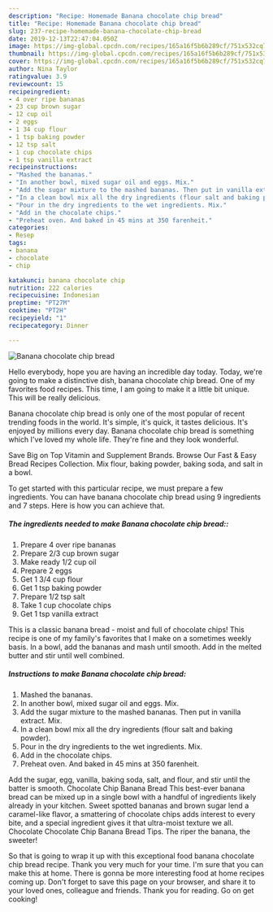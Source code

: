 ```yaml
---
description: "Recipe: Homemade Banana chocolate chip bread"
title: "Recipe: Homemade Banana chocolate chip bread"
slug: 237-recipe-homemade-banana-chocolate-chip-bread
date: 2019-12-13T22:47:04.050Z
image: https://img-global.cpcdn.com/recipes/165a16f5b6b289cf/751x532cq70/banana-chocolate-chip-bread-recipe-main-photo.jpg
thumbnail: https://img-global.cpcdn.com/recipes/165a16f5b6b289cf/751x532cq70/banana-chocolate-chip-bread-recipe-main-photo.jpg
cover: https://img-global.cpcdn.com/recipes/165a16f5b6b289cf/751x532cq70/banana-chocolate-chip-bread-recipe-main-photo.jpg
author: Nina Taylor
ratingvalue: 3.9
reviewcount: 15
recipeingredient:
- 4 over ripe bananas
- 23 cup brown sugar
- 12 cup oil
- 2 eggs
- 1 34 cup flour
- 1 tsp baking powder
- 12 tsp salt
- 1 cup chocolate chips
- 1 tsp vanilla extract
recipeinstructions:
- "Mashed the bananas."
- "In another bowl, mixed sugar oil and eggs. Mix."
- "Add the sugar mixture to the mashed bananas. Then put in vanilla extract. Mix."
- "In a clean bowl mix all the dry ingredients (flour salt and baking powder)."
- "Pour in the dry ingredients to the wet ingredients. Mix."
- "Add in the chocolate chips."
- "Preheat oven. And baked in 45 mins at 350 farenheit."
categories:
- Resep
tags:
- banana
- chocolate
- chip

katakunci: banana chocolate chip
nutrition: 222 calories
recipecuisine: Indonesian
preptime: "PT27M"
cooktime: "PT2H"
recipeyield: "1"
recipecategory: Dinner

---
```



![Banana chocolate chip bread](https://img-global.cpcdn.com/recipes/165a16f5b6b289cf/751x532cq70/banana-chocolate-chip-bread-recipe-main-photo.jpg)

Hello everybody, hope you are having an incredible day today. Today, we're going to make a distinctive dish, banana chocolate chip bread. One of my favorites food recipes. This time, I am going to make it a little bit unique. This will be really delicious.

Banana chocolate chip bread is only one of the most popular of recent trending foods in the world. It's simple, it's quick, it tastes delicious. It's enjoyed by millions every day. Banana chocolate chip bread is something which I've loved my whole life. They're fine and they look wonderful.

Save Big on Top Vitamin and Supplement Brands. Browse Our Fast &amp; Easy Bread Recipes Collection. Mix flour, baking powder, baking soda, and salt in a bowl.


To get started with this particular recipe, we must prepare a few ingredients. You can have banana chocolate chip bread using 9 ingredients and 7 steps. Here is how you can achieve that.

##### The ingredients needed to make Banana chocolate chip bread::

1. Prepare 4 over ripe bananas
1. Prepare 2/3 cup brown sugar
1. Make ready 1/2 cup oil
1. Prepare 2 eggs
1. Get 1 3/4 cup flour
1. Get 1 tsp baking powder
1. Prepare 1/2 tsp salt
1. Take 1 cup chocolate chips
1. Get 1 tsp vanilla extract


This is a classic banana bread - moist and full of chocolate chips! This recipe is one of my family&#39;s favorites that I make on a sometimes weekly basis. In a bowl, add the bananas and mash until smooth. Add in the melted butter and stir until well combined. 

##### Instructions to make Banana chocolate chip bread:

1. Mashed the bananas.
1. In another bowl, mixed sugar oil and eggs. Mix.
1. Add the sugar mixture to the mashed bananas. Then put in vanilla extract. Mix.
1. In a clean bowl mix all the dry ingredients (flour salt and baking powder).
1. Pour in the dry ingredients to the wet ingredients. Mix.
1. Add in the chocolate chips.
1. Preheat oven. And baked in 45 mins at 350 farenheit.


Add the sugar, egg, vanilla, baking soda, salt, and flour, and stir until the batter is smooth. Chocolate Chip Banana Bread This best-ever banana bread can be mixed up in a single bowl with a handful of ingredients likely already in your kitchen. Sweet spotted bananas and brown sugar lend a caramel-like flavor, a smattering of chocolate chips adds interest to every bite, and a special ingredient gives it that ultra-moist texture we all. Chocolate Chocolate Chip Banana Bread Tips. The riper the banana, the sweeter! 

So that is going to wrap it up with this exceptional food banana chocolate chip bread recipe. Thank you very much for your time. I'm sure that you can make this at home. There is gonna be more interesting food at home recipes coming up. Don't forget to save this page on your browser, and share it to your loved ones, colleague and friends. Thank you for reading. Go on get cooking!
